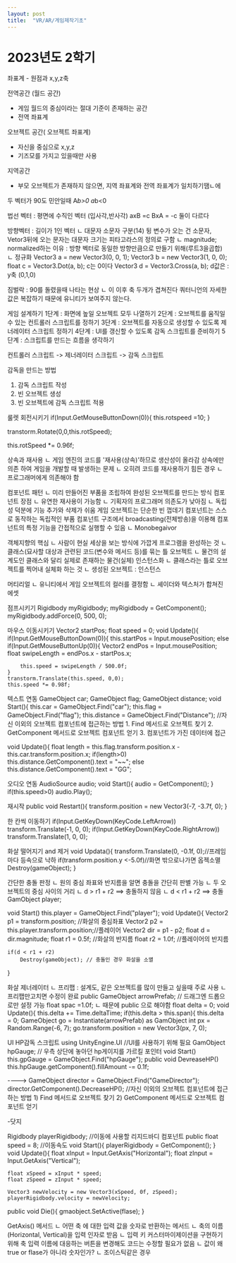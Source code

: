 ```yaml
---
layout: post
title:  "VR/AR/게임제작기초"
---
```


# 2023년도 2학기

좌표계 - 원점과 x,y,z축

전역공간 (월드 공간)
- 게임 월드의 중심이라는 절대 기준이 존재하는 공간 
- 전역 좌표계

오브젝트 공간( 오브젝트 좌표계)
- 자신을 중심으로 x,y,z
- 기즈모를 가지고 있을때만 사용

지역공간
- 부모 오브젝트가 존재하지 않으면, 지역 좌표계와 전역 좌표계가 일치하기땜ㄴ에




두 벡터가 90도 민안일때 A*b>0 a*b<0

법선 벡터 : 평면에 수직인 벡터 (입사각,반사각)
axB =c 
BxA = -c 둘이 다르다 

방향벡터 : 길이가 1인 벡터
	ㄴ 대문자 소문자 구분(14)
	뒹 변수가 오는 건 소문자, Vetor3뒤에 오는 문자는 대문자
크기는 피타고라스의 정의로 구함
	ㄴ magnitude;
normalized하는 이유 : 방향 벡터로 동일한 방향만큼으로 만들기 위해(루트3을곱합)	ㄴ 정규화
Vector3 a = new Vector3(0, 0, 1);
Vector3 b = new Vector3(1, 0, 0);
float c = Vector3.Dot(a, b);
c는 0이다
Vector3 d = Vector3.Cross(a, b);
d값은 : y축 (0,1,0)

짐벌락 : 90를 돌렸을때 나타는 현상
	ㄴ 이 이후 축 두개가 겹쳐진다
쿼터니언의 자세한 값은 복잡하기 때문에 유니티가 보여주지 않는다.


게임 설계하기
1단계 : 화면에 높일 오브젝트 모두 나열하기
2단계 : 오브젝트를 움직일 수 있는 컨트롤러 스크립트를 정하기
3단계 : 오브젝트를 자동으로 생성할 수 있도록 제너레이터 스크립트 정하기
4단계 : UI를 갱신할 수 있도록 감독 스크립트를 준비하기
5단계 : 스크립트를 만드는 흐름을 생각하기

컨트롤러 스크립트 -> 제너레이터 스크립트 -> 감독 스크립트

감독을 만드는 방법
1) 감독 스크립트 작성
2) 빈 오브젝트 생성
3) 빈 오브젝트에 감독 스크립트 적용

룰렛 회전시키기
if(Input.GetMouseButtonDown(0)){
	this.rotspeed =10;
}

transtorm.Rotate(0,0,this.rotSpeed);

this.rotSpeed *= 0.96f;

상속과 재사용
	ㄴ 게임 엔진의 코드를 '재사용(상속)'하므로 생산성이 올라감
상속에만 의존 하여 게임을 개발할 때 발생하는 문제
	ㄴ 오히려 코드를 재사용하기 힘든 경우
	ㄴ 프로그래머에게 의존해야 함


컴포넌트 패턴
	ㄴ 미리 만들어진 부품을 조립하여 완성된 오브젝트를 만드는 방식
컴포넌트 장점
	ㄴ 유연한 재사용이 가능함
	ㄴ 기획자의 프로그래머 의존도가 낮아짐
	ㄴ 독립성 덕분에 기능 추가와 삭제가 쉬움
게임 오브젝트는 단순한 빈 껍데기
컴포넌트는 스스로 동작하는 독립적인 부품
컴포넌트 구조에서 broadcasting(전체방송)을 이용해 컴포넌트의 특정 기능을 간접적으로 실행할 수 있음
	ㄴ Monobegaivor

객체지향의 핵심
	ㄴ 사람이 현실 세상을 보는 방식에 가깝게 프로그램을 완성하는 것
	ㄴ 클래스(묘사할 대상과 관련된 코드(변수와 메서드 등)를 묶는 틀
오브젝트
	ㄴ 물건의 설계도인 클래스와 달리 실제로 존재하는 물건(실체)
인스턴스화
	ㄴ 클래스라는 틀로 오브젝트를 찍어내 실체화 하는 것
	ㄴ 생성된 오브젝트 : 인스턴스 	

머티리얼
	ㄴ 유니티에서 게임 오브젝트의 컬러를 결정함
	ㄴ  셰이더와 텍스처가 합쳐진 에셋


점프시키기
Rigidbody myRigidbody;
myRigidbody =  GetComponent<Rigidbody>();
myRigidbody.addForce(0, 500, 0);


마우스 이동시키기
Vector2 startPos;
float speed = 0;
void Update(){
	if(Input.GetMouseButtonDown(0)){
		this.startPos = Input.mousePosition;
	else if(Input.GetMouseButtonUp(0)){
		Vector2 endPos = Input.mousePosition;
		float swipeLength = endPos.x - startPos.x;
		
		this.speed = swipeLength / 500.0f;
	}
	transtorm.Translate(this.speed, 0,0);
	this.speed *= 0.98f;


텍스트 연동
GameObject car;
GameObject flag;
GameObject distance;
void Start(){
	this.car = GameObject.Find("car");
	this.flag = GameObject.Find("flag");
	this.distance = GameObject.Find("Distance");
	//자신 이외의 오브젝트 컴포넌트에 접근하는 방법	
	1. Find 메서드로 오브젝트 찾기
	2. GetComponent 메서드로 오브젝트 컴포넌트 얻기
	3. 컴포넌트가 가진 데이터에 접근

void Update(){
	float length = this.flag.transform.position.x 
				- this.car.transform.position.x;
	if(length>0)	
		this.distance.GetComponent<Text>().text = "~~";
	else
		this.distance.GetComponent<Text>().text = "GG";


오디오 연동
AudioSource audio;
void Start(){
	audio = GetComponent<AudioSource>();
}
if(this.speed>0)
	audio.Play();

재시작
public void Restart(){
	transform.position = new Vector3(-7, -3.7f, 0);
}

한 칸씩 이동하기
if(Input.GetKeyDown(KeyCode.LeftArrow))
	transform.Translate(-1, 0, 0);
if(Input.GetKeyDown(KeyCode.RightArrow))
	transform.Translate(1, 0, 0);


화살 떨어지기 and 제거
void Updata(){
	transform.Translate(0, -0.1f, 0);//프레임마다 등속으로 낙하
	if(transform.position.y <-5.0f)//화면 밖으로나가면 옵젝소멸
		Destroy(gameObject);
}

간단한 충돌 판정
	ㄴ 원의 중심 좌표와 반지름을 알면 충돌을 간단히 판별 가능
	ㄴ 두 오브젝트의 중심 사이의 거리
	ㄴ d > r1 + r2	==> 충돌하지 않음
	ㄴ d  <  r1 + r2  ==> 충돌
GamObject player;

void Start()
	this.player = GameObject.Find("player");
void Update(){
	Vector2 p1 = transform.position;	//화살의 중심좌표
	Vector2 p2 = this.player.transform.position;//플레이어
	Vector2 dir = p1 - p2;
	float d = dir.magnitude;
	float r1 = 0.5f;	//화살의 반지름
	float r2 = 1.0f;	//플레이어의 반지름
	
	if(d < r1 + r2)
		Destroy(gameObject); // 충돌인 경우 화살을 소멸
}


화살 제너레이터
	ㄴ 프리팹 : 설계도, 같은 오브젝트를 많이 만들고 싶을때 주로 사용
	ㄴ 프리팹만고치면 수정이 완료
public GameObject arrowPrefab; // 드래그엔 드롭으로만 설정 가능
float spac =1.0f;		ㄴ 때문에 public 으로 해야함
float delta = 0;
void Update(){
	this.delta += Time.deltaTime;
	if(this.delta > this.span){
	   this.delta = 0;
	   GameObject go = Instantiate(arrowPrefab) as GamObject
	     int px = Random.Range(-6, 7);
	   go.transform.position = new Vector3(px, 7, 0);


UI HP감독 스크립트
using UnityEngine.UI //UI를 사용하기 위해 필요
GamObject hpGauge; // 우측 상단에 놓아던 hp게이지를 가르킬 포인터
void Start()
	this.gpGauge = GameObject.Find("hpGauge");
public void DevreaseHP()
	this.hpGauge.getComponent<Image>().fillAmount -= 0.1f;

----> GameObject director = GameObject.Find("GameDirector");
	director.GetComponent<GameDirector>().DecreaseHP();
//자신 이외의 오브젝트 컴포넌트에 접근하는 방법
	1) Find 메서드로 오브젝트 찾기
	2) GetComponent 메서드로 오브젝트 컴포넌트 얻기


-닷지


Rigidbody playerRigidbody;	//이동에 사용할 리지드바디 컴포넌트
public float speed = 8;		//이동속도
void Start(){
	playerRigidbody = GetComponent<Rigidbody>();
}
void Update(){
	float xInput = Input.GetAxis("Horizontal");
	float zInput = Input.GetAxis("Vertical");
	
	float xSpeed = xInput * speed;
	float zSpeed = zInput * speed;
	
	Vector3 newVelocity = new Vector3(xSpeed, 0f, zSpeed);
	playerRigidbody.velocity = newVelocity;

public void Die(){
	gmaobject.SetActive(flase);
}

GetAxis() 메서드
	ㄴ 어떤 축 에 대한 입력 값을 숫자로 반환하는 메서드
	ㄴ 축의 이름(Horizontal, Vertical)을 입력 인자로 받음
	ㄴ 입력 키 커스터마이제이션을 구현하기 위해 축 입력 이름에 대응하는 버튼을 변경해도 코드는 수정할 필요가 없음
	ㄴ 값이 왜 true or flase가 아니라 숫자인가?
		ㄴ 조이스틱같은 경우



